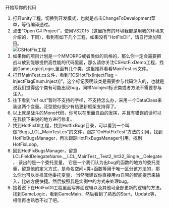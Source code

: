 开始写你的代码
1. 打开unity工程，切换到开发模式，也就是点击ChangeToDevelopment菜单，等待编译通过。<br>
2. 点击“Open C# Project”，使用VS2015（这里所有的环境我都是用我的环境来介绍的，下同），看到有如下几个工程，如果没有“HotFixDll”，请自行添加项目。<br>
![CSHotFix工程](https://github.com/qq576067421/cshotfix/blob/master/doc/pages/20180207220331.png)<br>
3. 如果你的项目计划是一个MMORPG或者类似的风格的，那么你一定会需要把战斗放到能够提供高性能的代码里面，那么请你关注CSHotFixDemo工程，找到GameLogic/Logic,里面有几个类，这里推荐看看MainTest.cs文件。<br>
4. 打开MainTest.cs文件，看到“[CSHotFix(InjectFlag = InjectFlagEnum.Inject)]”，这个标记表明该类是需要参与代码注入的，也就是说我们觉得这个类有可能出现bug，同样NoInject标识类或者方法不需要参与注入。<br>
5. 往下看到“ref out”暂时不支持的字样，不支持怎么办，采用一个DataClass来装这两个变量。泛型貌似很少有热更新框架支持得了。<br>
6. 以上就是战斗的Mono代码，你可以在里面自由的发挥，并且有错误的话可以在我接下来说的地方进行修复。<br>
7. 找到HotFixDll工程，找到HotfixBugs目录，可以看到一个叫做“Bugs_LCL_MainTest.cs”的文件，跟踪“OnHotFixTest”方法的引用，找到HotFixBugsManager，再次跟踪HotFixBugsManager引用，找到HotFixLoop。<br>
8. 回到HotFixBugsManager，留意LCLFieldDelegateName.__LCL_MainTest__Test2_Int32_Single__Delegate， 该出的是一个委托变量，
它是一个我们认为出bug的函数的地方的委托变量，留意他的定义方式，是命名空间+类+函数等用于唯一区分该方法的，那么你也可以类推其他委托变量，
当然我建议你直接用vs自带的智能提示来输入，比较方便快捷。然后按照我是实例中的方式来处理bug。
9. 接着说下在HotFixDll工程里面写界面逻辑以及其他可全部更新的逻辑的方法。找到GameLogic，看到GameMain，然后看到了熟悉的Start，Update等，
相信再也熟悉不过了吧。

 
